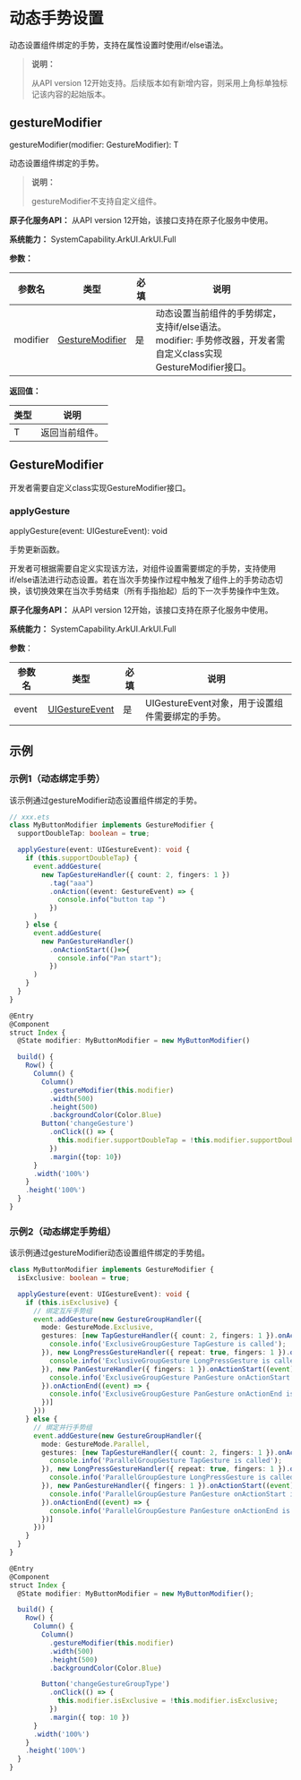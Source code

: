 # 动态手势设置
<!--Kit: ArkUI-->
<!--Subsystem: ArkUI-->
<!--Owner: @jiangtao92-->
<!--Designer: @piggyguy-->
<!--Tester: @songyanhong-->
<!--Adviser: @HelloCrease-->

动态设置组件绑定的手势，支持在属性设置时使用if/else语法。

>  **说明：**
>
>  从API version 12开始支持。后续版本如有新增内容，则采用上角标单独标记该内容的起始版本。

## gestureModifier

gestureModifier(modifier:&nbsp;GestureModifier): T

动态设置组件绑定的手势。

>  **说明：**
>
>  gestureModifier不支持自定义组件。

**原子化服务API：** 从API version 12开始，该接口支持在原子化服务中使用。

**系统能力：** SystemCapability.ArkUI.ArkUI.Full

**参数：**

| 参数名   | 类型                  | 必填 | 说明                                                         |
| -------- | --------------------- | ---- | ------------------------------------------------------------ |
| modifier | [GestureModifier](#gesturemodifier-1) | 是   | 动态设置当前组件的手势绑定，支持if/else语法。<br/>modifier: 手势修改器，开发者需自定义class实现GestureModifier接口。 |

**返回值：**

| 类型 | 说明 |
| -------- | -------- |
| T | 返回当前组件。 |

## GestureModifier

开发者需要自定义class实现GestureModifier接口。

### applyGesture
applyGesture(event: UIGestureEvent): void

手势更新函数。

开发者可根据需要自定义实现该方法，对组件设置需要绑定的手势，支持使用if/else语法进行动态设置。若在当次手势操作过程中触发了组件上的手势动态切换，该切换效果在当次手势结束（所有手指抬起）后的下一次手势操作中生效。

**原子化服务API：** 从API version 12开始，该接口支持在原子化服务中使用。

**系统能力：** SystemCapability.ArkUI.ArkUI.Full

**参数**：

| 参数名            | 类型                                       |          必填        | 说明                                       |
| ------------- | ----------------------------------------  | ---------------------------------------- |-------------------------------- |
| event        | [UIGestureEvent](./ts-uigestureevent.md#uigestureevent) |  是          |UIGestureEvent对象，用于设置组件需要绑定的手势。      |

## 示例

### 示例1（动态绑定手势）

该示例通过gestureModifier动态设置组件绑定的手势。

```ts
// xxx.ets
class MyButtonModifier implements GestureModifier {
  supportDoubleTap: boolean = true;

  applyGesture(event: UIGestureEvent): void {
    if (this.supportDoubleTap) {
      event.addGesture(
        new TapGestureHandler({ count: 2, fingers: 1 })
          .tag("aaa")
          .onAction((event: GestureEvent) => {
            console.info("button tap ")
          })
      )
    } else {
      event.addGesture(
        new PanGestureHandler()
          .onActionStart(()=>{
            console.info("Pan start");
          })
      )
    }
  }
}

@Entry
@Component
struct Index {
  @State modifier: MyButtonModifier = new MyButtonModifier()

  build() {
    Row() {
      Column() {
        Column()
          .gestureModifier(this.modifier)
          .width(500)
          .height(500)
          .backgroundColor(Color.Blue)
        Button('changeGesture')
          .onClick(() => {
            this.modifier.supportDoubleTap = !this.modifier.supportDoubleTap;
          })
          .margin({top: 10})
      }
      .width('100%')
    }
    .height('100%')
  }
}
```

### 示例2（动态绑定手势组）

该示例通过gestureModifier动态设置组件绑定的手势组。

```ts
class MyButtonModifier implements GestureModifier {
  isExclusive: boolean = true;

  applyGesture(event: UIGestureEvent): void {
    if (this.isExclusive) {
      // 绑定互斥手势组
      event.addGesture(new GestureGroupHandler({
        mode: GestureMode.Exclusive,
        gestures: [new TapGestureHandler({ count: 2, fingers: 1 }).onAction((event) => {
          console.info('ExclusiveGroupGesture TapGesture is called');
        }), new LongPressGestureHandler({ repeat: true, fingers: 1 }).onAction((event) => {
          console.info('ExclusiveGroupGesture LongPressGesture is called');
        }), new PanGestureHandler({ fingers: 1 }).onActionStart((event) => {
          console.info('ExclusiveGroupGesture PanGesture onActionStart is called');
        }).onActionEnd((event) => {
          console.info('ExclusiveGroupGesture PanGesture onActionEnd is called');
        })]
      }))
    } else {
      // 绑定并行手势组
      event.addGesture(new GestureGroupHandler({
        mode: GestureMode.Parallel,
        gestures: [new TapGestureHandler({ count: 2, fingers: 1 }).onAction((event) => {
          console.info('ParallelGroupGesture TapGesture is called');
        }), new LongPressGestureHandler({ repeat: true, fingers: 1 }).onAction((event) => {
          console.info('ParallelGroupGesture LongPressGesture is called');
        }), new PanGestureHandler({ fingers: 1 }).onActionStart((event) => {
          console.info('ParallelGroupGesture PanGesture onActionStart is called');
        }).onActionEnd((event) => {
          console.info('ParallelGroupGesture PanGesture onActionEnd is called');
        })]
      }))
    }
  }
}

@Entry
@Component
struct Index {
  @State modifier: MyButtonModifier = new MyButtonModifier();

  build() {
    Row() {
      Column() {
        Column()
          .gestureModifier(this.modifier)
          .width(500)
          .height(500)
          .backgroundColor(Color.Blue)

        Button('changeGestureGroupType')
          .onClick(() => {
            this.modifier.isExclusive = !this.modifier.isExclusive;
          })
          .margin({ top: 10 })
      }
      .width('100%')
    }
    .height('100%')
  }
}
```